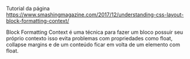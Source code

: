 Tutorial da página https://www.smashingmagazine.com/2017/12/understanding-css-layout-block-formatting-context/

Block Formatting Context é uma técnica para fazer um bloco possuir seu próprio contexto
isso evita problemas com propriedades como float, collapse margins e de um conteúdo ficar em volta de um elemento com float.